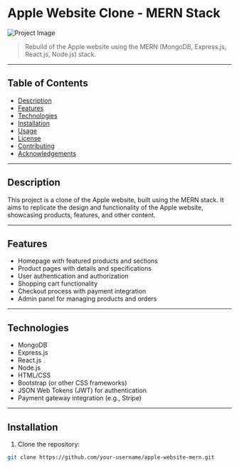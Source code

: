 # Apple Website Clone - MERN Stack

![Project Image]([[project-image-url](https://apple-rebuild-mern-stack.netlify.app/)](https://www.apple.com/v/home/bj/images/heroes/apple-vision-pro/hero_apple_vision_pro_avail__ecthwv10twsy_medium_2x.jpg))

> Rebuild of the Apple website using the MERN (MongoDB, Express.js, React.js, Node.js) stack.

---

## Table of Contents

- [Description](#description)
- [Features](#features)
- [Technologies](#technologies)
- [Installation](#installation)
- [Usage](#usage)
- [License](#license)
- [Contributing](#contributing)
- [Acknowledgements](#acknowledgements)

---

## Description

This project is a clone of the Apple website, built using the MERN stack. It aims to replicate the design and functionality of the Apple website, showcasing products, features, and other content.

---

## Features

- Homepage with featured products and sections
- Product pages with details and specifications
- User authentication and authorization
- Shopping cart functionality
- Checkout process with payment integration
- Admin panel for managing products and orders

---

## Technologies

- MongoDB
- Express.js
- React.js
- Node.js
- HTML/CSS
- Bootstrap (or other CSS frameworks)
- JSON Web Tokens (JWT) for authentication
- Payment gateway integration (e.g., Stripe)

---

## Installation

1. Clone the repository:

```bash
git clone https://github.com/your-username/apple-website-mern.git
